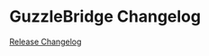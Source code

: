 # GuzzleBridge Changelog

[Release Changelog](https://github.com/fo-spryker/guzzle-bridge/releases)
